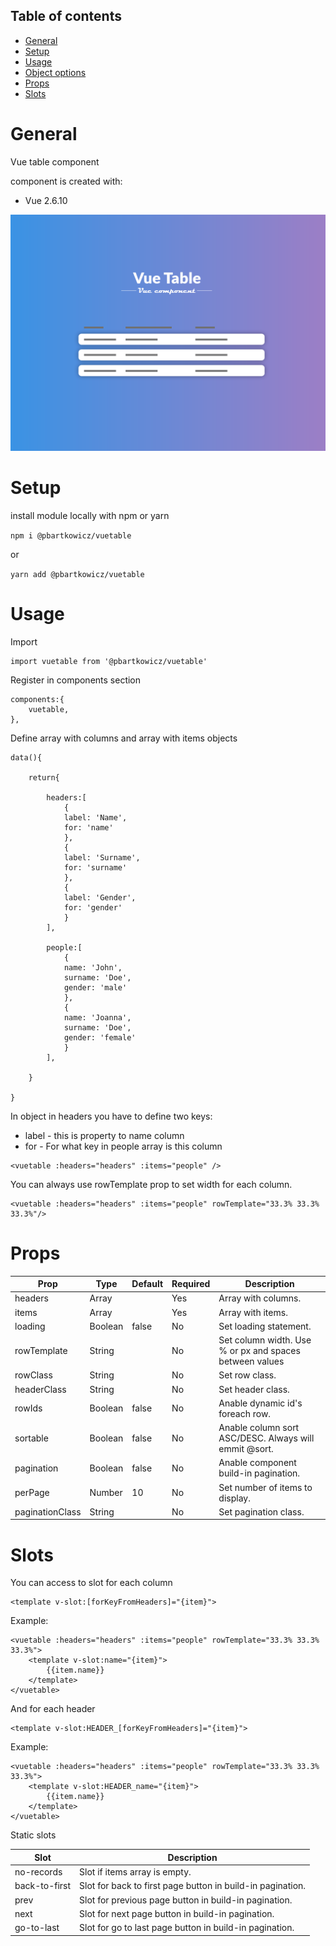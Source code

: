 ## Table of contents
* [General](#general)
* [Setup](#setup)
* [Usage](#usage)
* [Object options](#object-options)
* [Props](#props)
* [Slots](#slots)

# General
Vue table component

component is created with:
* Vue 2.6.10

<img src="vuetable.png"/>

# Setup
install module locally with npm or yarn

`npm i @pbartkowicz/vuetable`

or

`yarn add @pbartkowicz/vuetable`

# Usage
Import

```
import vuetable from '@pbartkowicz/vuetable'
```

Register in components section

```
components:{
    vuetable,
},
```

Define array with columns and array with items objects

```
data(){

    return{

        headers:[
            {
            label: 'Name',
            for: 'name'
            },
            {
            label: 'Surname',
            for: 'surname'
            },
            {
            label: 'Gender',
            for: 'gender'
            }
        ],

        people:[
            {
            name: 'John',
            surname: 'Doe',
            gender: 'male'
            },
            {
            name: 'Joanna',
            surname: 'Doe',
            gender: 'female'
            }
        ],

    }

}
```
In object in headers you have to define two keys:
* label - this is property to name column
* for - For what key in people array is this column

```
<vuetable :headers="headers" :items="people" />
```

You can always use rowTemplate prop to set width for each column. 

```
<vuetable :headers="headers" :items="people" rowTemplate="33.3% 33.3% 33.3%"/>
```

# Props

| Prop              | Type   | Default | Required | Description                                                                                 |
| ----------------- | ------ | ------- | -------- | ------------------------------------------------------------------------------------------- |
| headers           | Array  |         | Yes      | Array with columns.                                                                         |
| items             | Array  |         | Yes      | Array with items.                                                                           |
| loading           | Boolean| false   | No       | Set loading statement.                                                                      |
| rowTemplate       | String |         | No       | Set column width. Use % or px and spaces between values                                     |
| rowClass          | String |         | No       | Set row class.                                                                              |
| headerClass       | String |         | No       | Set header class.                                                                           |
| rowIds            | Boolean| false   | No       | Anable dynamic id's foreach row.                                                            |
| sortable          | Boolean| false   | No       | Anable column sort ASC/DESC. Always will emmit @sort.                                       |
| pagination        | Boolean| false   | No       | Anable component build-in pagination.                                                       |
| perPage           | Number | 10      | No       | Set number of items to display.                                                             |
| paginationClass   | String |         | No       | Set pagination class.                                                                       |

# Slots
You can access to slot for each column

```
<template v-slot:[forKeyFromHeaders]="{item}">
```

Example:
```
<vuetable :headers="headers" :items="people" rowTemplate="33.3% 33.3% 33.3%">
    <template v-slot:name="{item}">
        {{item.name}}
    </template>
</vuetable>
```

And for each header

```
<template v-slot:HEADER_[forKeyFromHeaders]="{item}">
```

Example:
```
<vuetable :headers="headers" :items="people" rowTemplate="33.3% 33.3% 33.3%">
    <template v-slot:HEADER_name="{item}">
        {{item.name}}
    </template>
</vuetable>
```

Static slots

| Slot              | Description                                                                                 |
| ----------------- | ------------------------------------------------------------------------------------------- |
| no-records        | Slot if items array is empty.                                                               |
| back-to-first     | Slot for back to first page button in build-in pagination.                                  |
| prev              | Slot for previous page button in build-in pagination.                                       |
| next              | Slot for next page button in build-in pagination.                                           |
| go-to-last        | Slot for go to last page button in build-in pagination.                                     |
